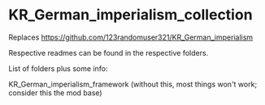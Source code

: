 # KR_German_imperialism_collection

Replaces <https://github.com/123randomuser321/KR_German_imperialism>

Respective readmes can be found in the respective folders.

List of folders plus some info:

KR_German_imperialism_framework (without this, most things won't work; consider this the mod base)
